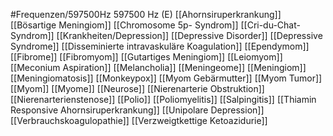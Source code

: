 #Frequenzen/597500Hz
597500 Hz (E)
[[Ahornsiruperkrankung]]
[[Bösartige Meningiom]]
[[Chromosome 5p- Syndrom]]
[[Cri-du-Chat-Syndrom]]
[[Krankheiten/Depression]]
[[Depressive Disorder]]
[[Depressive Syndrome]]
[[Disseminierte intravaskuläre Koagulation]]
[[Ependymom]]
[[Fibrome]]
[[Fibromyom]]
[[Gutartiges Meningiom]]
[[Leiomyom]]
[[Meconium Aspiration]]
[[Melancholia]]
[[Meningeome]]
[[Meningiom]]
[[Meningiomatosis]]
[[Monkeypox]]
[[Myom Gebärmutter]]
[[Myom Tumor]]
[[Myom]]
[[Myome]]
[[Neurose]]
[[Nierenarterie Obstruktion]]
[[Nierenarterienstenose]]
[[Polio]]
[[Poliomyelitis]]
[[Salpingitis]]
[[Thiamin Responsive Ahornsiruperkrankung]]
[[Unipolare Depression]]
[[Verbrauchskoagulopathie]]
[[Verzweigtkettige Ketoazidurie]]